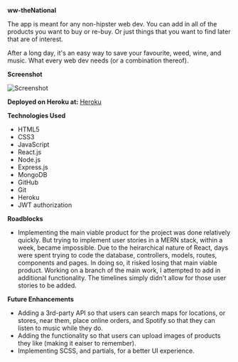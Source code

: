 <strong>ww-theNational</strong>

The app is meant for any non-hipster web dev. You can add in all of the products you want to buy or re-buy. Or just things that you want to find later that are of interest.

After a long day, it's an easy way to save your favourite, weed, wine, and music. What every web dev needs (or a combination thereof).


<strong>Screenshot</strong>

![Screenshot](https://i.imgur.com/ZqkigPH.png)

<strong>Deployed on Heroku at:</strong>
[Heroku](https://ww-thenational.herokuapp.com/)


<strong>Technologies Used</strong>

* HTML5
* CSS3
* JavaScript
* React.js
* Node.js
* Express.js
* MongoDB
* GitHub
* Git
* Heroku
* JWT authorization

<strong>Roadblocks</strong>
* Implementing the main viable product for the project was done relatively quickly. But trying to implement user stories in a MERN stack, within a week, became impossible. Due to the heirarchical nature of React, days were spent trying to code the database, controllers, models, routes, components and pages. In doing so, it risked losing that main viable product. Working on a branch of the main work, I attempted to add in additional functionality. The timelines simply didn't allow for those user stories to be added.


<strong>Future Enhancements</strong>

* Adding a 3rd-party API so that users can search maps for locations, or stores, near them, place online orders, and Spotify so that they can listen to music while they do.
* Adding the functionality so that users can upload images of products they like (making it eaiser to remember).
* Implementing SCSS, and partials, for a better UI experience.
